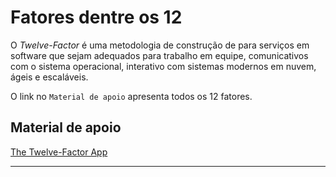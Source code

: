 # Fatores dentre os 12

O *Twelve-Factor* é uma metodologia de construção de para serviços em software que sejam adequados para trabalho em equipe, comunicativos com o sistema operacional, interativo com sistemas modernos em nuvem, ágeis e escaláveis.

O link no `Material de apoio` apresenta todos os 12 fatores.

## Material de apoio

[The Twelve-Factor App](https://12factor.net)

---

